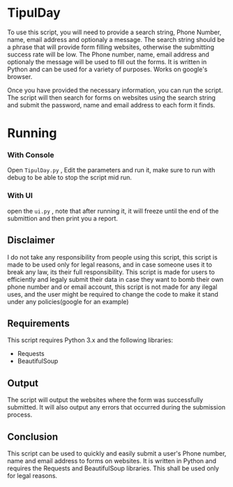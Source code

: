 # TipulDay
To use this script, you will need to provide a search string, Phone Number, name, email address and optionaly a message.
The search string should be a phrase that will provide form filling websites, otherwise the submitting success rate will be low.
The Phone number, name, email address and optionaly the message will be used to fill out the forms.
It is written in Python and can be used for a variety of purposes.
Works on google's browser.

Once you have provided the necessary information, you can run the script.
The script will then search for forms on websites using the search string and submit the password, name and email address to each form it finds.

# Running
### With Console
Open `TipulDay.py` , Edit the parameters and run it, make sure to run with debug to be able to stop the script mid run.
### With UI
open the `ui.py` , note that after running it, it will freeze until the end of the submittion and then print you a report.


## Disclaimer
I do not take any responsibility from people using this script, this script is made to be used only for legal reasons,
and in case someone uses it to break any law, its their full responsibility.
This script is made for users to efficiently and legaly submit their data in case they want to bomb their own phone number and or email account,
this script is not made for any ilegal uses, and the user might be required to change the code to make it stand under any policies(google for an example)

## Requirements
This script requires Python 3.x and the following libraries:
- Requests
- BeautifulSoup

## Output
The script will output the websites where the form was successfully submitted. It will also output any errors that occurred during the submission process.

## Conclusion
This script can be used to quickly and easily submit a user's Phone number, name and email address to forms on websites. 
It is written in Python and requires the Requests and BeautifulSoup libraries.
This shall be used only for legal reasons.
